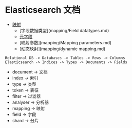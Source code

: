 # Elasticsearch 文档

* [映射](mapping/mapping.md)
  * [字段数据类型](mapping/Field datatypes.md)
  * [元字段](mapping/meta-fields.md)
  * [映射参数](mapping/Mapping parameters.md)
  * [动态映射](mapping/dynamic mapping.md)

```
Relational DB -> Databases -> Tables -> Rows -> Columns
Elasticsearch -> Indices -> Types -> Documents -> Fields
```

- document -> 文档
- index -> 索引
- type -> 类型
- token -> 表征
- filter -> 过滤器
- analyser -> 分析器
- mapping -> 映射
- field -> 字段
- shard -> 分片
